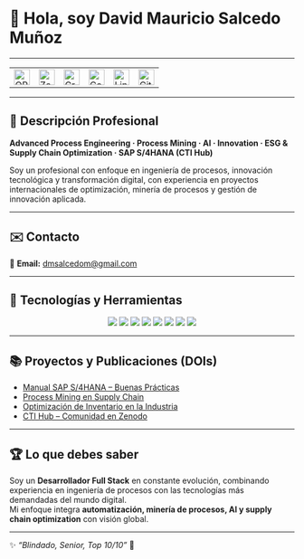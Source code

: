 # 👋 Hola, soy David Mauricio Salcedo Muñoz  

---
<table align="center">
  <tr>
    <td>
      <a href="https://orcid.org/0009-0004-8289-2432" target="_blank">
        <img src="https://img.shields.io/badge/ORCID-?style=social&logo=orcid" alt="ORCID" height="28">
      </a>
    </td>
    <td>
      <a href="https://zenodo.org/communities/sti-hub-ai-processmining-supplychain-esg/" target="_blank">
        <img src="https://img.shields.io/badge/Zenodo-?style=social&logo=zenodo" alt="Zenodo" height="28">
      </a>
    </td>
    <td>
      <a href="https://www.credly.com/users/dmsalcedom" target="_blank">
        <img src="https://img.shields.io/badge/Credly-?style=social&logo=credly" alt="Credly" height="28">
      </a>
    </td>
    <td>
      <a href="https://www.coursera.org/user/897e9a6b058fed73e715753d465de838" target="_blank">
        <img src="https://img.shields.io/badge/Coursera-?style=social&logo=coursera" alt="Coursera" height="28">
      </a>
    </td>
    <td>
      <a href="https://www.linkedin.com/in/dm-slcm06/" target="_blank">
        <img src="https://img.shields.io/badge/LinkedIn-?style=social&logo=linkedin" alt="LinkedIn" height="28">
      </a>
    </td>
    <td>
      <a href="https://github.com/dmsalcedom" target="_blank">
        <img src="https://img.shields.io/badge/GitHub-?style=social&logo=github" alt="GitHub" height="28">
      </a>
    </td>
  </tr>
</table>

 


---

## 🧾 Descripción Profesional  
**Advanced Process Engineering · Process Mining · AI · Innovation · ESG & Supply Chain Optimization · SAP S/4HANA (CTI Hub)**  

Soy un profesional con enfoque en ingeniería de procesos, innovación tecnológica y transformación digital, con experiencia en proyectos internacionales de optimización, minería de procesos y gestión de innovación aplicada.

---

## ✉️ Contacto  
📩 **Email:** dmsalcedom@gmail.com  

---

## 🚀 Tecnologías y Herramientas  

<p align="center">
  <img src="https://img.shields.io/badge/Python-3776AB?logo=python&logoColor=white" />
  <img src="https://img.shields.io/badge/MATLAB-orange?logo=mathworks&logoColor=white" />
  <img src="https://img.shields.io/badge/Celonis-2E74B5?logo=celonis&logoColor=white" />
  <img src="https://img.shields.io/badge/TensorFlow-FF6F00?logo=tensorflow&logoColor=white" />
  <img src="https://img.shields.io/badge/Docker-2496ED?logo=docker&logoColor=white" />
  <img src="https://img.shields.io/badge/Kubernetes-326CE5?logo=kubernetes&logoColor=white" />
  <img src="https://img.shields.io/badge/SAP-0FAAFF?logo=sap&logoColor=white" />
  <img src="https://img.shields.io/badge/Power%20BI-F2C811?logo=powerbi&logoColor=black" />
</p>

---

## 📚 Proyectos y Publicaciones (DOIs)
- [Manual SAP S/4HANA – Buenas Prácticas](https://doi.org/10.5281/zenodo.1234567)  
- [Process Mining en Supply Chain](https://doi.org/10.48550/arXiv.2401.00001)  
- [Optimización de Inventario en la Industria](https://doi.org/10.5281/zenodo.9876643)  
- [CTI Hub – Comunidad en Zenodo](https://zenodo.org/communities/sti-hub-ai-processmining-supplychain-esg/)  

---

## 🏆 Lo que debes saber  
Soy un **Desarrollador Full Stack** en constante evolución, combinando experiencia en ingeniería de procesos con las tecnologías más demandadas del mundo digital.  
Mi enfoque integra **automatización, minería de procesos, AI y supply chain optimization** con visión global.  

---

✨ _“Blindado, Senior, Top 10/10”_ 🚀
